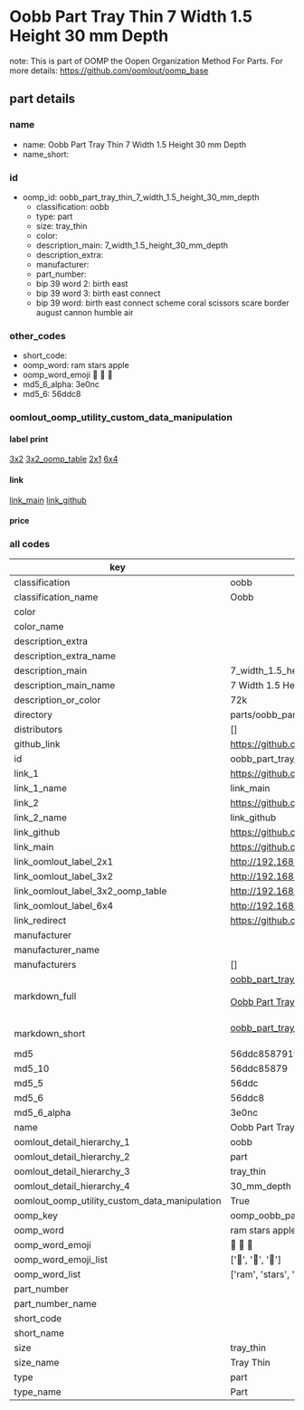 # Oobb Part Tray Thin 7 Width 1.5 Height 30 mm Depth  

note: This is part of OOMP the Oopen Organization Method For Parts. For more details: https://github.com/oomlout/oomp_base

##  part details
  







### name
* name: Oobb Part Tray Thin 7 Width 1.5 Height 30 mm Depth
* name_short: 
### id
* oomp_id: oobb_part_tray_thin_7_width_1.5_height_30_mm_depth
  * classification: oobb
  * type: part
  * size: tray_thin
  * color: 
  * description_main: 7_width_1.5_height_30_mm_depth
  * description_extra: 
  * manufacturer: 
  * part_number: 
  * bip 39 word 2: birth east
  * bip 39 word 3: birth east connect
  * bip 39 word: birth east connect scheme coral scissors scare border august cannon humble air

### other_codes
* short_code: 
* oomp_word: ram stars apple
* oomp_word_emoji :ram: :stars: :apple:
* md5_6_alpha: 3e0nc
* md5_6: 56ddc8






### oomlout_oomp_utility_custom_data_manipulation
#### label print
[3x2](http://192.168.1.245:1112/?label=oomp%203e0nc)
[3x2_oomp_table](http://192.168.1.108:1112/?label=oomp%203e0nc)
[2x1](http://192.168.1.242:1112/?label=oomp%203e0nc)
[6x4](http://192.168.1.55:1112/?label=oomp%203e0nc)    

#### link

[link_main](https://github.com/oomlout/oomlout_oomp_version_1_messy/tree/main/parts/oobb_part_tray_thin_7_width_1.5_height_30_mm_depth) [link_github](https://github.com/oomlout/oomlout_oomp_version_1_messy/tree/main/parts/oobb_part_tray_thin_7_width_1.5_height_30_mm_depth)                             

#### price







### all codes 
| key | value |  
| --- | --- |  
| classification | oobb |  
| classification_name | Oobb |  
| color |  |  
| color_name |  |  
| description_extra |  |  
| description_extra_name |  |  
| description_main | 7_width_1.5_height_30_mm_depth |  
| description_main_name | 7 Width 1.5 Height 30 mm Depth |  
| description_or_color | 72k |  
| directory | parts/oobb_part_tray_thin_7_width_1.5_height_30_mm_depth |  
| distributors | [] |  
| github_link | https://github.com/oomlout/oomlout_oomp_part_src/tree/main/parts/oobb_part_tray_thin_7_width_1.5_height_30_mm_depth |  
| id | oobb_part_tray_thin_7_width_1.5_height_30_mm_depth |  
| link_1 | https://github.com/oomlout/oomlout_oomp_version_1_messy/tree/main/parts/oobb_part_tray_thin_7_width_1.5_height_30_mm_depth |  
| link_1_name | link_main |  
| link_2 | https://github.com/oomlout/oomlout_oomp_version_1_messy/tree/main/parts/oobb_part_tray_thin_7_width_1.5_height_30_mm_depth |  
| link_2_name | link_github |  
| link_github | https://github.com/oomlout/oomlout_oomp_version_1_messy/tree/main/parts/oobb_part_tray_thin_7_width_1.5_height_30_mm_depth |  
| link_main | https://github.com/oomlout/oomlout_oomp_version_1_messy/tree/main/parts/oobb_part_tray_thin_7_width_1.5_height_30_mm_depth |  
| link_oomlout_label_2x1 | http://192.168.1.242:1112/?label=oomp%203e0nc |  
| link_oomlout_label_3x2 | http://192.168.1.245:1112/?label=oomp%203e0nc |  
| link_oomlout_label_3x2_oomp_table | http://192.168.1.108:1112/?label=oomp%203e0nc |  
| link_oomlout_label_6x4 | http://192.168.1.55:1112/?label=oomp%203e0nc |  
| link_redirect | https://github.com/oomlout/oomlout_oomp_version_1_messy/tree/main/parts/oobb_part_tray_thin_7_width_1.5_height_30_mm_depth |  
| manufacturer |  |  
| manufacturer_name |  |  
| manufacturers | [] |  
| markdown_full | [oobb_part_tray_thin_7_width_1.5_height_30_mm_depth](none)<br>[](none)<br>[Oobb Part Tray Thin 7 Width 1.5 Height 30 Mm Depth](none)<br><br> |  
| markdown_short | [oobb_part_tray_thin_7_width_1.5_height_30_mm_depth](none)<br><br> |  
| md5 | 56ddc8587919d80b04181c0a5e5168b5 |  
| md5_10 | 56ddc85879 |  
| md5_5 | 56ddc |  
| md5_6 | 56ddc8 |  
| md5_6_alpha | 3e0nc |  
| name | Oobb Part Tray Thin 7 Width 1.5 Height 30 mm Depth |  
| oomlout_detail_hierarchy_1 | oobb |  
| oomlout_detail_hierarchy_2 | part |  
| oomlout_detail_hierarchy_3 | tray_thin |  
| oomlout_detail_hierarchy_4 | 30_mm_depth |  
| oomlout_oomp_utility_custom_data_manipulation | True |  
| oomp_key | oomp_oobb_part_tray_thin_7_width_1.5_height_30_mm_depth |  
| oomp_word | ram stars apple |  
| oomp_word_emoji | :ram: :stars: :apple: |  
| oomp_word_emoji_list | [':ram:', ':stars:', ':apple:'] |  
| oomp_word_list | ['ram', 'stars', 'apple'] |  
| part_number |  |  
| part_number_name |  |  
| short_code |  |  
| short_name |  |  
| size | tray_thin |  
| size_name | Tray Thin |  
| type | part |  
| type_name | Part |  
